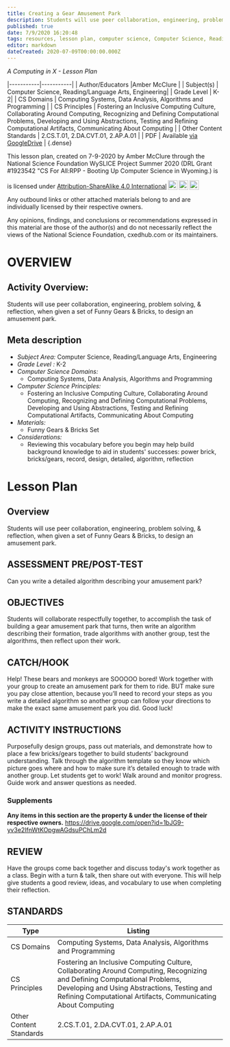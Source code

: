 ```yaml
---
title: Creating a Gear Amusement Park
description: Students will use peer collaboration, engineering, problem solving, & reflection, when given a set of Funny Gears & Bricks, to design an amusement park.
published: true
date: 7/9/2020 16:20:48
tags: resources, lesson plan, computer science, Computer Science, Reading/Language Arts, Engineering 
editor: markdown
dateCreated: 2020-07-09T00:00:00.000Z
---
```

*A Computing in X - Lesson Plan*

|-----------|-----------|
| Author/Educators |Amber McClure |
| Subject(s) | Computer Science, Reading/Language Arts, Engineering|
| Grade Level | K-2|
| CS Domains | Computing Systems, Data Analysis, Algorithms and Programming |
| CS Principles | Fostering an Inclusive Computing Culture, Collaborating Around Computing, Recognizing and Defining Computational Problems, Developing and Using Abstractions, Testing and Refining Computational Artifacts, Communicating About Computing |
| Other Content Standards | 2.CS.T.01, 2.DA.CVT.01, 2.AP.A.01 | 
| PDF | Available [via GoogleDrive]() |
{.dense}






This lesson plan, created on 7-9-2020 by Amber McClure through the National Science Foundation WySLICE Project Summer 2020 (DRL Grant #1923542 "CS For All:RPP - Booting Up Computer Science in Wyoming.) is  <p xmlns:cc="http://creativecommons.org/ns#" >  is licensed under <a href="http://creativecommons.org/licenses/by-sa/4.0/?ref=chooser-v1" target="_blank" rel="license noopener noreferrer" style="display:inline-block;">Attribution-ShareAlike 4.0 International<img style="height:22px!important;margin-left:3px;vertical-align:text-bottom;" src="https://mirrors.creativecommons.org/presskit/icons/cc.svg?ref=chooser-v1"><img style="height:22px!important;margin-left:3px;vertical-align:text-bottom;" src="https://mirrors.creativecommons.org/presskit/icons/by.svg?ref=chooser-v1"><img style="height:22px!important;margin-left:3px;vertical-align:text-bottom;" src="https://mirrors.creativecommons.org/presskit/icons/sa.svg?ref=chooser-v1"></a></p>


Any outbound links or other attached materials belong to and are individually licensed by their respective owners. 


Any opinions, findings, and conclusions or recommendations expressed in this material are those of the author(s) and do not necessarily reflect the views of the National Science Foundation, cxedhub.com or its maintainers.


# OVERVIEW
## Activity Overview:  
Students will use peer collaboration, engineering, problem solving, & reflection, when given a set of Funny Gears & Bricks, to design an amusement park.
## Meta description
+ *Subject Area:* Computer Science, Reading/Language Arts, Engineering 
+ *Grade Level :* K-2 
+ *Computer Science Domains:*
   + Computing Systems, Data Analysis, Algorithms and Programming
+ *Computer Science Principles:*
   + Fostering an Inclusive Computing Culture, Collaborating Around Computing, Recognizing and Defining Computational Problems, Developing and Using Abstractions, Testing and Refining Computational Artifacts, Communicating About Computing
+ *Materials:* 
   + Funny Gears & Bricks Set
+ *Considerations:*
   + Reviewing this vocabulary before you begin may help build background knowledge to aid in students' successes:  power brick, bricks/gears, record, design, detailed, algorithm, reflection


# Lesson Plan
## Overview
Students will use peer collaboration, engineering, problem solving, & reflection, when given a set of Funny Gears & Bricks, to design an amusement park.
## ASSESSMENT PRE/POST-TEST
Can you write a detailed algorithm describing your amusement park?
## OBJECTIVES
Students will collaborate respectfully together, to accomplish the task of building a gear amusement park that turns, then write an algorithm describing their formation, trade algorithms with another group, test the algorithms, then reflect upon their work.


## CATCH/HOOK
Help!  These bears and monkeys are SOOOOO bored!  Work together with your group to create an amusement park for them to ride.  BUT make sure you pay close attention, because you’ll need to record your steps as you write a detailed algorithm so another group can follow your directions to make the exact same amusement park you did.  Good luck!


## ACTIVITY INSTRUCTIONS
Purposefully design groups, pass out materials, and demonstrate how to place a few bricks/gears together to build students’ background understanding.  Talk through the algorithm template so they know which picture goes where and how to make sure it’s detailed enough to trade with another group.  Let students get to work!  Walk around and monitor progress.  Guide work and answer questions as needed.


### Supplements
**Any items in this section are the property & under the license of their respective owners.**
https://drive.google.com/open?id=1bJG9-yv3e2IfnWtKOpgwAGdsuPChLm2d




## REVIEW
Have the groups come back together and discuss today's work together as a class.  Begin with a turn & talk, then share out with everyone.  This will help give students a good review, ideas, and vocabulary to use when completing their reflection.
## STANDARDS        
| Type | Listing | 
|-----------|-----------|
| CS Domains  | Computing Systems, Data Analysis, Algorithms and Programming|
| CS Principles   | Fostering an Inclusive Computing Culture, Collaborating Around Computing, Recognizing and Defining Computational Problems, Developing and Using Abstractions, Testing and Refining Computational Artifacts, Communicating About Computing|
| Other Content Standards | 2.CS.T.01, 2.DA.CVT.01, 2.AP.A.01  |